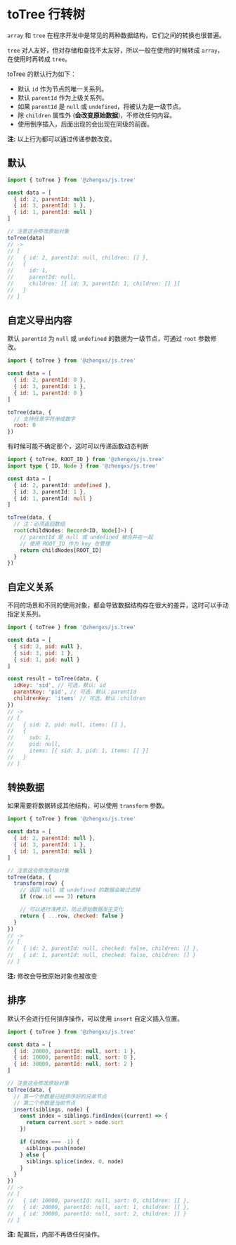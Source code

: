 # toTree 行转树

`array` 和 `tree` 在程序开发中是常见的两种数据结构，它们之间的转换也很普遍。

`tree` 对人友好，但对存储和查找不太友好，所以一般在使用的时候转成 `array`，在使用时再转成 `tree`。

toTree 的默认行为如下：

- 默认 `id` 作为节点的唯一关系列。
- 默认 `parentId` 作为上级关系列。
- 如果 `parentId` 是 `null` 或 `undefined`，将被认为是一级节点。
- 除 `children` 属性外 (**会改变原始数据**)，不修改任何内容。
- 使用倒序插入，后面出现的会出现在同级的前面。

**注:** 以上行为都可以通过传递参数改变。

## 默认

```js
import { toTree } from '@zhengxs/js.tree'

const data = [
  { id: 2, parentId: null },
  { id: 3, parentId: 1 },
  { id: 1, parentId: null }
]

// 注意这会修改原始对象
toTree(data)
// ->
// [
//   { id: 2, parentId: null, children: [] },
//   {
//     id: 1,
//     parentId: null,
//     children: [{ id: 3, parentId: 1, children: [] }]
//   }
// ]
```

## 自定义导出内容

默认 `parentId` 为 `null` 或 `undefined` 的数据为一级节点，可通过 `root` 参数修改。

```js
import { toTree } from '@zhengxs/js.tree'

const data = [
  { id: 2, parentId: 0 },
  { id: 3, parentId: 1 },
  { id: 1, parentId: 0 }
]

toTree(data, {
  // 支持任意字符串或数字
  root: 0
})
```

有时候可能不确定那个，这时可以传递函数动态判断

```ts
import { toTree, ROOT_ID } from '@zhengxs/js.tree'
import type { ID, Node } from '@zhengxs/js.tree'

const data = [
  { id: 2, parentId: undefined },
  { id: 3, parentId: 1 },
  { id: 1, parentId: null }
]

toTree(data, {
  // 注：必须返回数组
  root(childNodes: Record<ID, Node[]>) {
    // parentId 是 null 或 undefined 被合并在一起
    // 使用 ROOT_ID 作为 key 在管理
    return childNodes[ROOT_ID]
  }
})
```

## 自定义关系

不同的场景和不同的使用对象，都会导致数据结构存在很大的差异，这时可以手动指定关系列。

```js
import { toTree } from '@zhengxs/js.tree'

const data = [
  { sid: 2, pid: null },
  { sid: 3, pid: 1 },
  { sid: 1, pid: null }
]

const result = toTree(data, {
  idKey: 'sid', // 可选，默认: id
  parentKey: 'pid', // 可选，默认：parentId
  childrenKey: 'items' // 可选，默认：children
})
// ->
// [
//   { sid: 2, pid: null, items: [] },
//   {
//     sub: 1,
//     pid: null,
//     items: [{ sid: 3, pid: 1, items: [] }]
//   }
// ]
```

## 转换数据

如果需要将数据转成其他结构，可以使用 `transform` 参数。

```js
import { toTree } from '@zhengxs/js.tree'

const data = [
  { id: 2, parentId: null },
  { id: 3, parentId: 1 },
  { id: 1, parentId: null }
]

// 注意这会修改原始对象
toTree(data, {
  transform(row) {
    // 返回 null 或 undefined 的数据会被过滤掉
    if (row.id === 3) return

    // 可以进行浅拷贝，防止原始数据发生变化
    return { ...row, checked: false }
  }
})
// ->
// [
//   { id: 2, parentId: null, checked: false, children: [] },
//   { id: 1, parentId: null, checked: false, children: [] }
// ]
```

**注:** 修改会导致原始对象也被改变

## 排序

默认不会进行任何排序操作，可以使用 `insert` 自定义插入位置。

```js
import { toTree } from '@zhengxs/js.tree'

const data = [
  { id: 20000, parentId: null, sort: 1 },
  { id: 10000, parentId: null, sort: 0 },
  { id: 30000, parentId: null, sort: 2 }
]

// 注意这会修改原始对象
toTree(data, {
  // 第一个参数是已经排序好的兄弟节点
  // 第二个参数是当前节点
  insert(siblings, node) {
    const index = siblings.findIndex((current) => {
      return current.sort > node.sort
    })

    if (index === -1) {
      siblings.push(node)
    } else {
      siblings.splice(index, 0, node)
    }
  }
})
// ->
// [
//   { id: 10000, parentId: null, sort: 0, children: [] },
//   { id: 20000, parentId: null, sort: 1, children: [] },
//   { id: 30000, parentId: null, sort: 2, children: [] }
// ]
```

**注:** 配置后，内部不再做任何操作。
